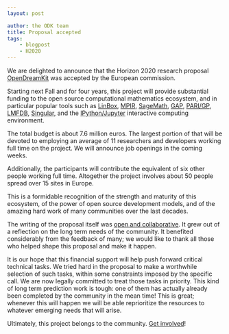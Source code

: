 ```yaml
---
layout: post

author: the ODK team
title: Proposal accepted
tags:
    - blogpost
    - H2020
---
```


We are delighted to announce that the Horizon 2020 research proposal
[OpenDreamKit](http://opendreamkit.org/) was accepted by the European
commission.

Starting next Fall and for four years, this project will provide
substantial funding to the open source computational mathematics
ecosystem, and in particular popular tools such as
[LinBox](http://linalg.org/),
[MPIR](http://mpir.org),
[SageMath](http://sagemath.org/),
[GAP](http://www.gap-system.org/),
[PARI/GP](http://pari.math.u-bordeaux.fr/),
[LMFDB](http://lmfdb.org/),
[Singular](http://www.singular.uni-kl.de/), and the
[IPython/Jupyter](http://jupyter.org/) interactive computing
environment.

The total budget is about 7.6 million euros. The largest portion of
that will be devoted to employing an average of 11 researchers and
developers working full time on the project. We will announce job
openings in the coming weeks.

Additionally, the participants will contribute the equivalent of six
other people working full time. Altogether the project involves about
50 people spread over 15 sites in Europe.

This is a formidable recognition of the strength and maturity of this
ecosystem, of the power of open source development models, and of the
amazing hard work of many communities over the last decades.

The writing of the proposal itself was
[open and collaborative](http://opendreamkit.org/2015/01/31/open-proposal-writing/).
It grew out of a reflection on the long term needs of the community.
It benefited considerably from the feedback of many; we would like to
thank all those who helped shape this proposal and make it happen.

It is our hope that this financial support will help push forward
critical technical tasks. We tried hard in the proposal to make a
worthwhile selection of such tasks, within some constraints imposed by
the specific call. We are now legally committed to treat those tasks
in priority. This kind of long term prediction work is tough: one of
them has actually already been completed by the community in the mean
time! This is great; whenever this will happen we will be able
reprioritize the resources to whatever emerging needs that will arise.

Ultimately, this project belongs to the community. [Get involved](http://opendreamkit.org/)!
